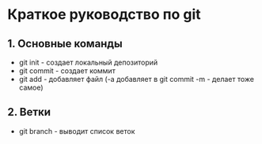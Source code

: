 # Краткое руководство по git
## 1. Основные команды
* git init - создает локальный депозиторий
* git commit - создает коммит
* git add - добавляет файл (-а добавляет в git commit -m - делает тоже самое)
## 2. Ветки
* git branch - выводит список веток